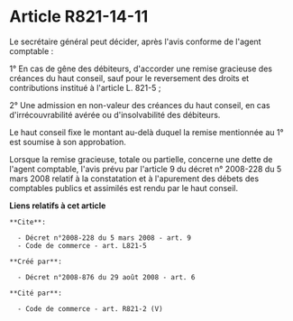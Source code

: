 # Article R821-14-11

Le secrétaire général peut décider, après l'avis conforme de l'agent comptable : 

1° En cas de gêne des débiteurs, d'accorder une remise gracieuse des créances du haut conseil, sauf pour le reversement des
droits et contributions institué à l'article L. 821-5 ; 

2° Une admission en non-valeur des créances du haut conseil, en cas d'irrécouvrabilité avérée ou d'insolvabilité des
débiteurs. 

Le haut conseil fixe le montant au-delà duquel la remise mentionnée au 1° est soumise à son approbation. 

Lorsque la remise gracieuse, totale ou partielle, concerne une dette de l'agent comptable, l'avis prévu par l'article 9 du
décret n° 2008-228 du 5 mars 2008 relatif à la constatation et à l'apurement des débets des comptables publics et assimilés
est rendu par le haut conseil.

**Liens relatifs à cet article**

	**Cite**:

	  - Décret n°2008-228 du 5 mars 2008 - art. 9
	  - Code de commerce - art. L821-5

	**Créé par**:

	  - Décret n°2008-876 du 29 août 2008 - art. 6

	**Cité par**:

	  - Code de commerce - art. R821-2 (V)
